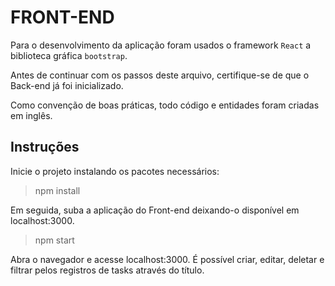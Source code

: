 # FRONT-END

Para o desenvolvimento da aplicação foram usados o framework `React` a biblioteca gráfica `bootstrap`.

Antes de continuar com os passos deste arquivo, certifique-se de que o Back-end já foi inicializado. 

Como convenção de boas práticas, todo código e entidades foram criadas em inglês.


## Instruções
Inicie o projeto instalando os pacotes necessários:
> npm install

Em seguida, suba a aplicação do Front-end deixando-o disponível em localhost:3000.
> npm start

Abra o navegador e acesse localhost:3000. É possível criar, editar, deletar e filtrar pelos registros de tasks através do título.
